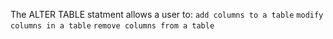 The ALTER TABLE statment allows a user to:
`add columns to a table`
`modify columns in a table`
`remove columns from a table`